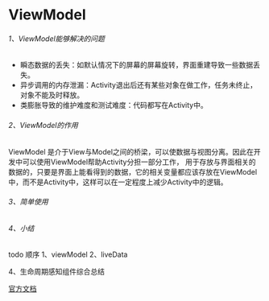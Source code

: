 # ViewModel

###### 1、ViewModel能够解决的问题

- 瞬态数据的丢失：如默认情况下的屏幕的屏幕旋转，界面重建导致一些数据丢失。
- 异步调用的内存泄漏：Activity退出后还有某些对象在做工作，任务未终止，对象不能及时释放。
- 类膨胀导致的维护难度和测试难度：代码都写在Activity中。

###### 2、ViewModel的作用

ViewModel 是介于View与Model之间的桥梁，可以使数据与视图分离。因此在开发中可以使用ViewModel帮助Activity分担一部分工作，
用于存放与界面相关的数据的，只要是界面上能看得到的数据，它的相关变量都应该存放在ViewModel中，而不是Activity中，这样可以在一定程度上减少Activity中的逻辑。

###### 3、简单使用

###### 4、小结


todo 顺序
1、viewModel
2、liveData

4、生命周期感知组件综合总结

[官方文档](https://developer.android.google.cn/topic/libraries/architecture/lifecycle)